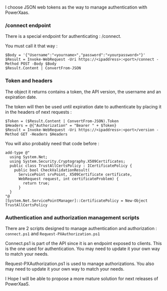 
I choose JSON web tokens as the way to manage authentication with PowerXaas.

### /connect endpoint

There is a special endpoint for authenticating : /connect.

You must call it that way :

    $Body = '{"Username":"<yourname>","password":"<yourpassword>"}'
    $Result = Invoke-WebRequest -Uri https://<ipaddress>:<port>/connect -Method POST -Body $Body
    $Result.Content | ConvertFrom-JSON


### Token and headers

The object it returns contains a token, the API version, the username and an expiration date.

The token will then be used until expiration date to authenticate by placing it in the headers of next requests :

    $Token = ($Result.Content | ConvertFrom-JSON).Token
    $Headers = @{"Authorization" = "Bearer " + $Token}
    $Result = Invoke-WebRequest -Uri https://<ipaddress>:<port>/version -Method GET -Headers $Headers

You will also probably need that code before :

    add-type @"
      using System.Net;
      using System.Security.Cryptography.X509Certificates;
      public class TrustAllCertsPolicy : ICertificatePolicy {
        public bool CheckValidationResult(
          ServicePoint srvPoint, X509Certificate certificate,
          WebRequest request, int certificateProblem) {
            return true;
          }
      }
    "@
    [System.Net.ServicePointManager]::CertificatePolicy = New-Object TrustAllCertsPolicy


### Authentication and authorization management scripts

There are 2 scripts designed to manage authentication and authorization : `connect.ps1` and `Request-PXAuthorization.ps1`

Connect.ps1 is part of the API since it is an endpoint exposed to clients. This is the one used for authentication. You may need to update it your own way to match your needs.

Request-PXAuthorization.ps1 is used to manage authorizations. You also may need to update it your own way to match your needs.

I Hope I will be able to propose a more mature solution for next releases of PowerXaaS.
